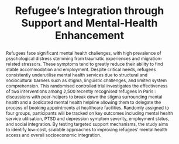 ---
layout: archive
title: "Refugee’s Integration through Support and Mental-Health Enhancement"
collection: research
category: wip
#date: 2024-01-01
#authors: "Alexandre Touw"
#venue: "(Job Market Paper)"
permalink: /research/RISE
toggle_abstract: true
abstract: >
  Refugees face significant mental health challenges, with high prevalence of psychological distress stemming from traumatic experiences and migration-related stressors. These symptoms tend to greatly reduce their ability to find stable accommodation and employment. Despite critical needs, refugees consistently underutilise mental health services due to structural and sociocultural barriers such as stigma, linguistic challenges, and limited system comprehension. This randomised controlled trial investigates the effectiveness of two interventions among 2,500 recently recognised refugees in Paris : discussions with peer-helpers to break down the stigma surrounding mental health and a dedicated mental health helpline allowing them to delegate the process of booking appointments at healthcare facilities. Randomly assigned to four groups, participants will be tracked on key outcomes including mental health service utilisation, PTSD and depression symptom severity, employment status, and social integration. By testing targeted support mechanisms, the study aims to identify low-cost, scalable approaches to improving refugees’ mental health access and overall socioeconomic integration.
coauthors: "*with [Jérôme Valette](https://sites.google.com/view/valettejerome/home?authuser=0), [Flore Gubert](https://leda.dauphine.fr/fr/membre/detail-cv/profile/flore-gubert.html) and [Marie-Caroline Saglio-Yatzimirsky](https://www.icmigrations.cnrs.fr/directory/saglio-yatzimirsky-marie-caroline/)*"
weight: 2
links:
  - label: "AEA RCT Registry"
    url: "https://www.socialscienceregistry.org/trials/16069"
  - label: "J-PAL Page"
    url: "https://www.povertyactionlab.org/initiative-project/mental-health-and-socioeconomic-integration-refugees-effects-peer-support"
---